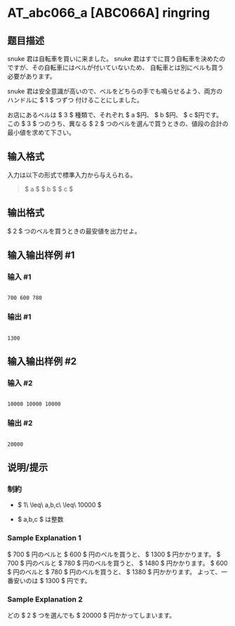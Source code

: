# AT_abc066_a [ABC066A] ringring

## 题目描述

[problemUrl]: https://atcoder.jp/contests/abc066/tasks/abc066_a

snuke 君は自転車を買いに来ました。 snuke 君はすでに買う自転車を決めたのですが、その自転車にはベルが付いていないため、 自転車とは別にベルも買う必要があります。

snuke 君は安全意識が高いので、ベルをどちらの手でも鳴らせるよう、両方のハンドルに $ 1 $ つずつ 付けることにしました。

お店にあるベルは $ 3 $ 種類で、それぞれ $ a $円、 $ b $円、 $ c $円です。 この $ 3 $ つのうち、異なる $ 2 $ つのベルを選んで買うときの、値段の合計の最小値を求めて下さい。

## 输入格式

入力は以下の形式で標準入力から与えられる。

> $ a $ $ b $ $ c $

## 输出格式

$ 2 $ つのベルを買うときの最安値を出力せよ。

## 输入输出样例 #1

### 输入 #1

```
700 600 780
```

### 输出 #1

```
1300
```

## 输入输出样例 #2

### 输入 #2

```
10000 10000 10000
```

### 输出 #2

```
20000
```

## 说明/提示

### 制約

- $ 1\ \leq\ a,b,c\ \leq\ 10000 $
- $ a,b,c $ は整数

### Sample Explanation 1

$ 700 $ 円のベルと $ 600 $ 円のベルを買うと、 $ 1300 $ 円かかります。 $ 700 $ 円のベルと $ 780 $ 円のベルを買うと、 $ 1480 $ 円かかります。 $ 600 $ 円のベルと $ 780 $ 円のベルを買うと、 $ 1380 $ 円かかります。 よって、一番安いのは $ 1300 $ 円です。

### Sample Explanation 2

どの $ 2 $ つを選んでも $ 20000 $ 円かかってしまいます。